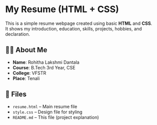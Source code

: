 # My Resume (HTML + CSS)

This is a simple resume webpage created using basic **HTML** and **CSS**.  
It shows my introduction, education, skills, projects, hobbies, and declaration.



## 👩‍🎓 About Me

- **Name**: Rohitha Lakshmi Dantala  
- **Course**: B.Tech 3rd Year, CSE  
- **College**: VFSTR  
- **Place**: Tenali



## 📁 Files

- `resume.html` – Main resume file  
- `style.css` – Design file for styling  
- `README.md` – This file (project explanation)




